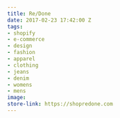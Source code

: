 ```yaml
---
title: Re/Done
date: 2017-02-23 17:42:00 Z
tags:
- shopify
- e-commerce
- design
- fashion
- apparel
- clothing
- jeans
- denim
- womens
- mens
image: 
store-link: https://shopredone.com
---
```


